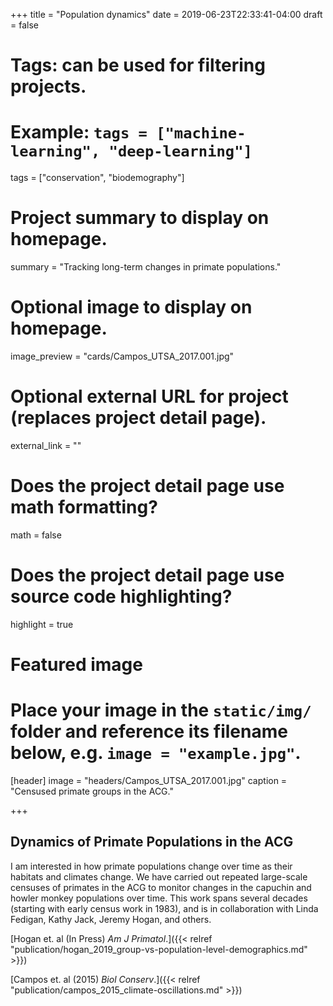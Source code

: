 +++
title = "Population dynamics"
date = 2019-06-23T22:33:41-04:00
draft = false

# Tags: can be used for filtering projects.
# Example: `tags = ["machine-learning", "deep-learning"]`
tags = ["conservation", "biodemography"]

# Project summary to display on homepage.
summary = "Tracking long-term changes in primate populations."

# Optional image to display on homepage.
image_preview = "cards/Campos_UTSA_2017.001.jpg"

# Optional external URL for project (replaces project detail page).
external_link = ""

# Does the project detail page use math formatting?
math = false

# Does the project detail page use source code highlighting?
highlight = true

# Featured image
# Place your image in the `static/img/` folder and reference its filename below, e.g. `image = "example.jpg"`.
[header]
image = "headers/Campos_UTSA_2017.001.jpg"
caption = "Censused primate groups in the ACG."

+++

## Dynamics of Primate Populations in the ACG

I am interested in how primate populations change over time as their habitats and climates change. We have carried out repeated large-scale censuses of primates in the ACG to monitor changes in the capuchin and howler monkey populations over time. This work spans several decades (starting with early census work in 1983), and is in collaboration with Linda Fedigan, Kathy Jack, Jeremy Hogan, and others.

[Hogan et. al (In Press) _Am J Primatol_.]({{< relref "publication/hogan_2019_group-vs-population-level-demographics.md" >}})

[Campos et. al (2015) _Biol Conserv_.]({{< relref "publication/campos_2015_climate-oscillations.md" >}})
